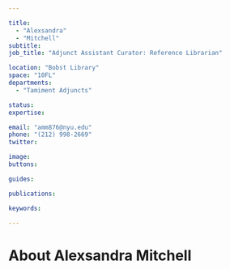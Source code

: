 ```yaml
---

title:
  - "Alexsandra"
  - "Mitchell"
subtitle: 
job_title: "Adjunct Assistant Curator: Reference Librarian"

location: "Bobst Library"
space: "10FL"
departments:
  - "Tamiment Adjuncts"

status: 
expertise:

email: "amm876@nyu.edu"
phone: "(212) 998-2669"
twitter: 

image: 
buttons:

guides:

publications:

keywords:

---
```


# About Alexsandra Mitchell


